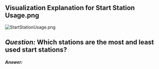 ## Visualization Explanation for Start Station Usage.png

![StartStationUsage.png](plots/StartStationUsage.png?raw=true "Title")

## _Question:_ Which stations are the most and least used start stations? 

#### _Answer:_ 


